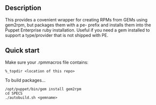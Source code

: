 ## Description

This provides a covenient wrapper for creating RPMs from GEMs using gem2rpm, but packages them with a pe- prefix and installs them into the Puppet Enterprise ruby installation.  Useful if you need a gem installed to support a type/provider that is not shipped with PE.

## Quick start

Make sure your .rpmmacros file contains:

`%_topdir <location of this repo>`

To build packages...

    /opt/puppet/bin/gem install gem2rpm
    cd SPECS
    ./autobuild.sh <gemname>



